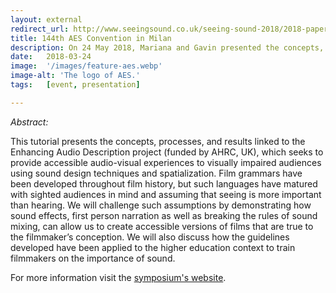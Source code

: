 ```yaml
---
layout: external
redirect_url: http://www.seeingsound.co.uk/seeing-sound-2018/2018-papers/
title: 144th AES Convention in Milan
description: On 24 May 2018, Mariana and Gavin presented the concepts, processes, and results linked to the project at the 144th AES Convention in Milan. The title of the presentation was From Seeing to Hearing - Sound Design and Spatialization for Visually Impaired Film Audiences. 
date:   2018-03-24
image:  '/images/feature-aes.webp'
image-alt: 'The logo of AES.'
tags:   [event, presentation]

---
```


*Abstract:*

This tutorial presents the concepts, processes, and results linked to the Enhancing Audio Description project (funded by AHRC, UK), which seeks to provide accessible audio-visual experiences to visually impaired audiences using sound design techniques and spatialization. Film grammars have been developed throughout film history, but such languages have matured with sighted audiences in mind and assuming that seeing is more important than hearing. We will challenge such assumptions by demonstrating how sound effects, first person narration as well as breaking the rules of sound mixing, can allow us to create accessible versions of films that are true to the filmmaker’s conception. We will also discuss how the guidelines developed have been applied to the higher education context to train filmmakers on the importance of sound.

For more information visit the [symposium's website](https://www.aes.org/events/144/tutorials/?ID=5928).